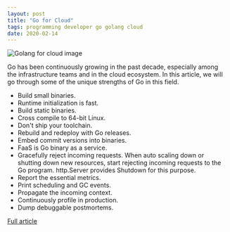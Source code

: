 ```yaml
---
layout: post
title: "Go for Cloud"
tags: programming developer go golang cloud
date: 2020-02-14
---
```


![Golang for cloud image](https://encrypted-tbn0.gstatic.com/images?q=tbn%3AANd9GcTqXFYYbLrf9ZQ03wALIuXYyJELZEZKu-8JfuqglHj65E2hfDnE)

Go has been continuously growing in the past decade, especially among the infrastructure 
teams and in the cloud ecosystem. In this article, we will go through some of the unique 
strengths of Go in this field.

- Build small binaries.
- Runtime initialization is fast.
- Build static binaries.
- Cross compile to 64-bit Linux.
- Don't ship your toolchain.
- Rebuild and redeploy with Go releases.
- Embed commit versions into binaries.
- FaaS is Go binary as a service.
- Gracefully reject incoming requests. When auto scaling down or shutting down new resources, start rejecting incoming requests to the Go program. http.Server provides Shutdown for this purpose.
- Report the essential metrics.
- Print scheduling and GC events.
- Propagate the incoming context.
- Continuously profile in production.
- Dump debuggable postmortems. 

[Full article](https://rakyll.org/go-cloud/)
